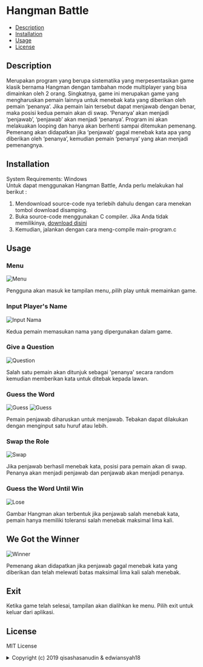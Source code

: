 # Hangman Battle

* [Description](#description)
* [Installation](#installation)
* [Usage](#usage)
* [License](#license)

## Description
Merupakan program yang berupa sistematika yang merpesentasikan game klasik bernama Hangman dengan tambahan mode multiplayer yang bisa dimainkan oleh 2 orang.
Singkatnya, game ini merupakan game yang mengharuskan pemain lainnya untuk menebak kata yang diberikan oleh pemain ‘penanya’. Jika pemain lain tersebut dapat menjawab dengan benar, maka posisi kedua pemain akan di swap. ‘Penanya’ akan menjadi ‘penjawab’, ‘penjawab’ akan menjadi ‘penanya’.
Program ini akan melakuakan looping dan hanya akan berhenti sampai ditemukan pemenang. Pemenang akan didapatkan jika ‘penjawab’ gagal menebak kata apa yang diberikan oleh ‘penanya’, kemudian pemain ‘penanya’ yang akan menjadi pemenangnya.

## Installation
System Requirements: Windows
<br>
Untuk dapat menggunakan Hangman Battle, Anda perlu melakukan hal berikut :
1. Mendownload source-code nya terlebih dahulu dengan cara menekan tombol download disamping.
2. Buka source-code menggunakan C compiler. Jika Anda tidak memilikinya, [download disini](https://sourceforge.net/projects/orwelldevcpp/files/latest/download)
3. Kemudian, jalankan dengan cara meng-compile main-program.c

## Usage
### Menu
![Menu](/ss/menu.png)

Pengguna akan masuk ke tampilan menu,.pilih play untuk memainkan game.
### Input Player's Name
![Input Nama](/ss/inputNama.png)

Kedua pemain memasukan nama yang dipergunakan dalam game.
### Give a Question
![Question](/ss/gibQues.png)

Salah satu pemain akan ditunjuk sebagai 'penanya' secara random kemudian memberikan kata untuk ditebak kepada lawan.
### Guess the Word
![Guess](/ss/gibAns.png)
![Guess](/ss/gibAns2.png)

Pemain penjawab diharuskan untuk menjawab. Tebakan dapat dilakukan dengan menginput satu huruf atau lebih.
### Swap the Role
![Swap](/ss/gibQues2.png)

Jika penjawab berhasil menebak kata, posisi para pemain akan di swap. Penanya akan menjadi penjawab dan penjawab akan menjadi penanya.
### Guess the Word Until Win
![Lose](/ss/loseAns2.png)

Gambar Hangman akan terbentuk jika penjawab salah menebak kata, pemain hanya memiliki toleransi salah menebak maksimal lima kali.
## We Got the Winner
![Winner](/ss/lose.png)

Pemenang akan didapatkan jika penjawab gagal menebak kata yang diberikan dan telah melewati batas maksimal lima kali salah menebak.
## Exit

Ketika game telah selesai, tampilan akan dialihkan ke menu. Pilih exit untuk keluar dari aplikasi.

## License

MIT License
<details>
  <summary>Copyright (c) 2019 qisashasanudin & edwiansyah18</summary>

<p align="justify">Permission is hereby granted, free of charge, to any person obtaining a copy
of this software and associated documentation files (the "Software"), to deal
in the Software without restriction, including without limitation the rights
to use, copy, modify, merge, publish, distribute, sublicense, and/or sell
copies of the Software, and to permit persons to whom the Software is
furnished to do so, subject to the following conditions:</p>

<p align="justify">The above copyright notice and this permission notice shall be included in all
copies or substantial portions of the Software.</p>

<p align="justify">The software is provided "as is", without warranty of any kind, express or
Implied, including but not limited to the warranties of merchantability,
Fitness for a particular purpose and noninfringement. In no event shall the
Authors or copyright holders be liable for any claim, damages or other
Liability, whether in an action of contract, tort or otherwise, arising from,
Out of or in connection with the software or the use or other dealings in the
Software.</p>

</details>
